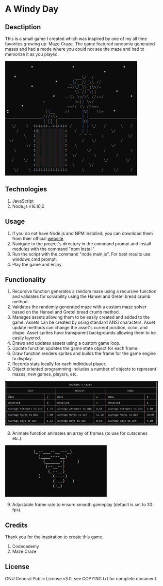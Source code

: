 # **A Windy Day**
## **Desctiption**
This is a small game I created which was inspired by one of my all time favorites growing up: Maze Craze. The game featured randomly generated mazes and had a mode where you could not see the maze and had to memorize it as you played. 

![](README_assets/gameplay.gif)

## **Technologies**
1. JavaScript
2. Node.js v16.16.0

## **Usage**
1. If you do not have Node.js and NPM installed, you can download them from thier official [website](https://nodejs.org/en/).
2. Navigate to the project's directory in the command prompt and install modules with the command "npm install".
3. Run the script with the command "node main.js". For best results use windows cmd prompt.
4. Play the game and enjoy.

## **Functionality**
1. Recursive function generates a random maze using a recursive function and validates for solvability using the Hansel and Gretel bread crumb method.
2. Validates the randomly generated maze with a custom maze solver based on the Hansel and Gretel bread crumb method.   
3. Manages assets allowing them to be easily created and added to the game. Assets can be created by using standard ANSI characters. Asset update methods can change the asset's current position, color, and shape. Asset sprites have transparent backgrounds allowing them to be easily layered.
4. Draws and updates assets using a custom game loop.
5. Update function updates the game state object for each frame.
6. Draw function renders sprites and builds the frame for the game engine to display. 
7. Records stats locally for each individual player.
8. Object oriented programming includes a number of objects to represent mazes, new games, players, etc.

![](README_assets/stats.jpg)

8. Animate function animates an array of frames (to use for cutscenes etc.).

![](README_assets/tornado_animation.gif)

9. Adjustable frame rate to ensure smooth gameplay (default is set to 30 fps).

## **Credits**
Thank you for the inspiration to create this game.
1. Codecademy
2. Maze Craze

## **License**
GNU General Public License v3.0, see COPYING.txt for complete document.


